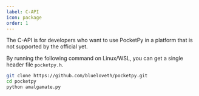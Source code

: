 ```yaml
---
label: C-API
icon: package
order: 1
---
```



The C-API is for developers who want to use PocketPy
in a platform that is not supported by the official yet.

By running the following command on Linux/WSL,
you can get a single header file `pocketpy.h`.

```bash
git clone https://github.com/blueloveth/pocketpy.git
cd pocketpy
python amalgamate.py
```
    